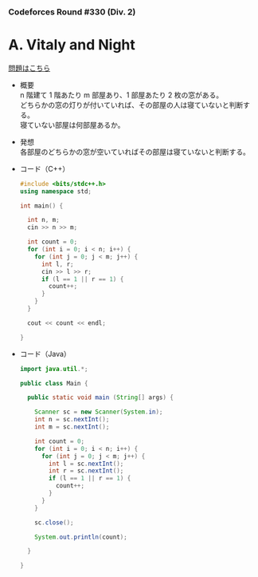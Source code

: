 ### Codeforces Round #330 (Div. 2)

# A. Vitaly and Night

  [問題はこちら](https://codeforces.com/problemset/problem/595/A)
  
- 概要<br>
  n 階建て 1 階あたり m 部屋あり、1 部屋あたり 2 枚の窓がある。<br>
  どちらかの窓の灯りが付いていれば、その部屋の人は寝ていないと判断する。<br>
  寝ていない部屋は何部屋あるか。
  
  
- 発想<br>
  各部屋のどちらかの窓が空いていればその部屋は寝ていないと判断する。
  
  
- コード（C++）

  ```cpp
  #include <bits/stdc++.h>
  using namespace std;

  int main() {

    int n, m;
    cin >> n >> m;

    int count = 0;
    for (int i = 0; i < n; i++) {  
      for (int j = 0; j < m; j++) {
        int l, r;
        cin >> l >> r;
        if (l == 1 || r == 1) {
          count++;
        }
      }
    }

    cout << count << endl;

  }
  ```
  
- コード（Java）

  ```java
  import java.util.*;

  public class Main {

    public static void main (String[] args) {

      Scanner sc = new Scanner(System.in);
      int n = sc.nextInt();
      int m = sc.nextInt();

      int count = 0;
      for (int i = 0; i < n; i++) {
        for (int j = 0; j < m; j++) {
          int l = sc.nextInt();
          int r = sc.nextInt();
          if (l == 1 || r == 1) {
            count++;
          }
        }
      }

      sc.close();

      System.out.println(count);

    }

  }
  ```
    